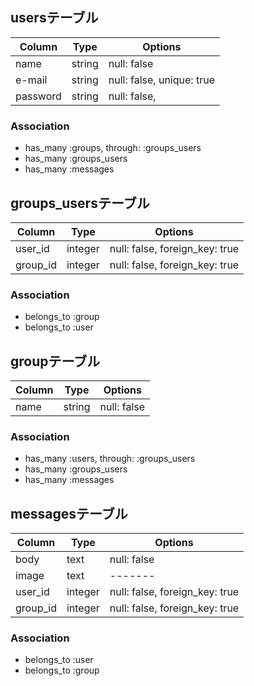 ## usersテーブル
 |Column|Type|Options|
 |------|----|-------|
 |name|string|null: false|
 |e-mail|string|null: false, unique: true|
 |password|string|null: false,|

 ### Association
- has_many :groups, through: :groups_users
- has_many :groups_users
- has_many :messages

## groups_usersテーブル
 |Column|Type|Options|
 |------|----|-------|
 |user_id|integer|null: false, foreign_key: true|
 |group_id|integer|null: false, foreign_key: true|

 ### Association
- belongs_to :group
- belongs_to :user

## groupテーブル
 |Column|Type|Options|
 |------|----|-------|
 |name|string|null: false|

 ### Association
- has_many :users, through: :groups_users
- has_many :groups_users
- has_many :messages

## messagesテーブル
 |Column|Type|Options|
 |------|----|-------|
 |body|text|null: false|
 |image|text|-------|
 |user_id|integer|null: false, foreign_key: true|
 |group_id|integer|null: false, foreign_key: true|

 ### Association
- belongs_to :user
- belongs_to :group
